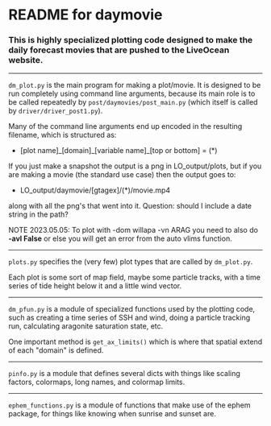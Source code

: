 # README for daymovie

### This is highly specialized plotting code designed to make the daily forecast movies that are pushed to the LiveOcean website.

---

`dm_plot.py` is the main program for making a plot/movie. It is designed to be run completely using command line arguments, because its main role is to be called repeatedly by `post/daymovies/post_main.py` (which itself is called by `driver/driver_post1.py`).

Many of the command line arguments end up encoded in the resulting filename, which is structured as:

- [plot name]\_[domain]\_[variable name]\_[top or bottom] = (*)

If you just make a snapshot the output is a png in LO_output/plots, but if you are making a movie (the standard use case) then the output goes to:

- LO_output/daymovie/[gtagex]/(*)/movie.mp4

along with all the png's that went into it.  Question: should I include a date string in the path?

NOTE 2023.05.05: To plot with -dom willapa -vn ARAG you need to also do **-avl False** or else you will get an error from the auto vlims function.

---

`plots.py` specifies the (very few) plot types that are called by `dm_plot.py`.

Each plot is some sort of map field, maybe some particle tracks, with a time series of tide height below it and a little wind vector.

---

`dm_pfun.py` is a module of specialized functions used by the plotting code, such as creating a time series of SSH and wind, doing a particle tracking run, calculating aragonite saturation state, etc.

One important method is `get_ax_limits()` which is where that spatial extend of each "domain" is defined.

---

`pinfo.py` is a module that defines several dicts with things like scaling factors, colormaps, long names, and colormap limits.

---

`ephem_functions.py` is a module of functions that make use of the ephem package, for things like knowing when sunrise and sunset are.
